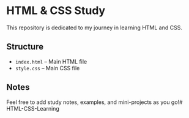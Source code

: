 # HTML & CSS Study

This repository is dedicated to my journey in learning HTML and CSS.

## Structure

- `index.html` – Main HTML file
- `style.css` – Main CSS file

## Notes

Feel free to add study notes, examples, and mini-projects as you go!# HTML-CSS-Learning
